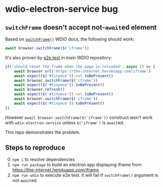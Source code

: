 # wdio-electron-service bug

## `switchFrame` doesn't accept not-`await`ed element

Based on [`switchFrame()`](https://webdriver.io/docs/api/browser/switchFrame/) WDIO docs,
the following should work:

```javascript
await browser.switchFrame($('iframe'))
```

It's also proven by [e2e test](https://github.com/webdriverio/webdriverio/blob/v9.2.10/e2e/wdio/headless/test.e2e.ts#L517-L526) in main WDIO repository:

```javascript
it('should reset the frame when the page is reloaded', async () => {
    await browser.url('https://the-internet.herokuapp.com/iframe')
    await expect($('#tinymce')).not.toBePresent()
    await browser.switchFrame($('iframe'))
    await expect($('#tinymce')).toBePresent()
    await browser.refresh()
    await expect($('#tinymce')).not.toBePresent()
    await browser.switchFrame($('iframe'))
    await expect($('#tinymce')).toBePresent()
})
```

However `await browser.switchFrame($('iframe'))` construct
won't work with `wdio-electron-service` unless `$('iframe')` is `await`ed.

This repo demonstrates the problem.

## Steps to reproduce

0. `npm i` to resolve dependencies
1. `npm run package` to build an electron app displaying iframe from https://the-internet.herokuapp.com/iframe
2. `npm run wdio` to execute e2e test. It will fail if `switchFrame()` argument is not `await`ed
